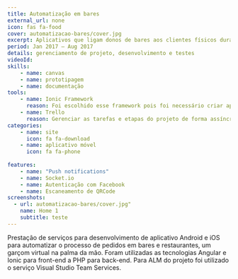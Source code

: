 ```yaml
---
title: Automatização em bares
external_url: none
icon: fas fa-food
cover: automatizacao-bares/cover.jpg
excerpt: Aplicativos que ligam donos de bares aos clientes físicos durante todo o consumo, fazendo o papel do garçom virtual
period: Jan 2017 – Aug 2017
details: gerenciamento de projeto, desenvolvimento e testes
videoId: 
skills: 
    - name: canvas
    - name: prototipagem
    - name: documentação
tools:
    - name: Ionic Framework
      reason: Foi escolhido esse framework pois foi necessário criar aplicativos para distribuição nas lojas do Android e iOS, como seria custoso o desenvolvimento nativo, optou-se por essa ferramenta, que atendeu bem aos requisitos de conectividade e sincronismo entre os aplicativos de dono e cliente.
    - name: Trello
      reason: Gerenciar as tarefas e etapas do projeto de forma assíncrona e remota.
categories:
    - name: site
      icon: fa fa-download
    - name: aplicativo móvel
      icon: fa fa-phone
      
features: 
    - name: "Push notifications"
    - name: Socket.io 
    - name: Autenticação com Facebook
    - name: Escaneamento de QRCode
screenshots:
  - url: automatizacao-bares/cover.jpg" 
    name: Home 1
    subtitle: teste
---
```


Prestação de serviços para desenvolvimento de aplicativo Android e iOS para automatizar o processo de pedidos em bares e restaurantes, um garçom virtual na palma da mão. Foram utilizadas as tecnologias Angular e Ionic para front-end a PHP para back-end. Para ALM do projeto foi utilizado o serviço Visual Studio Team Services.
